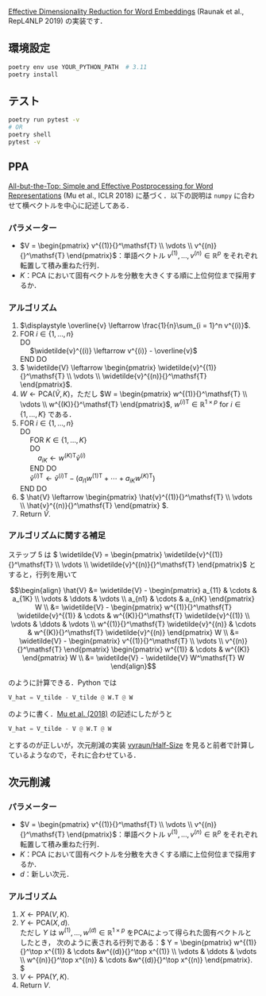 [Effective Dimensionality Reduction for Word Embeddings](https://aclanthology.org/W19-4328) (Raunak et al., RepL4NLP 2019) の実装です．

## 環境設定

```bash
poetry env use YOUR_PYTHON_PATH  # 3.11
poetry install
```

## テスト
```bash
poetry run pytest -v
# OR
poetry shell
pytest -v
```

## PPA
[All-but-the-Top: Simple and Effective Postprocessing for Word Representations](https://openreview.net/forum?id=HkuGJ3kCb) (Mu et al., ICLR 2018) に基づく．以下の説明は `numpy` に合わせて横ベクトルを中心に記述してある．

### パラメーター
- $`V = \begin{pmatrix} v^{(1)}{}^\mathsf{T} \\ \vdots \\ v^{(n)}{}^\mathsf{T} \end{pmatrix}`$：単語ベクトル $`v^{(1)},\, \ldots,\, v^{(n)} \in \mathbb{R}^p`$ をそれぞれ転置して積み重ねた行列．
- $`K`$：PCA において固有ベクトルを分散を大きくする順に上位何位まで採用するか．

### アルゴリズム
1. $`\displaystyle \overline{v} \leftarrow \frac{1}{n}\sum_{i = 1}^n v^{(i)}`$.  
1. FOR $`i \in \{1,\, \ldots,\, n\}`$  
    DO  
    &nbsp;&nbsp;&nbsp;&nbsp; $`\widetilde{v}^{(i)} \leftarrow v^{(i)} - \overline{v}`$  
    END DO
1. $`
    \widetilde{V} \leftarrow
    \begin{pmatrix}
        \widetilde{v}^{(1)}{}^\mathsf{T} \\
        \vdots \\
        \widetilde{v}^{(n)}{}^\mathsf{T}
    \end{pmatrix}`$.
1. $`W \leftarrow \mathrm{PCA}(\widetilde{V},\, K)`$，ただし $`W =
   \begin{pmatrix}
       w^{(1)}{}^\mathsf{T} \\
       \vdots \\
       w^{(K)}{}^\mathsf{T}
   \end{pmatrix}`$, $`w^{(i)}{}^\mathsf{T} \in \mathbb{R}^{1 \times p}`$ for $`i \in \{1,\, \ldots,\, K\}`$ である．
1. FOR $`i \in \{1, \ldots, n\}`$  
    DO  
    &nbsp;&nbsp;&nbsp;&nbsp; FOR $`K \in \{1,\, \ldots,\, K\}`$  
    &nbsp;&nbsp;&nbsp;&nbsp; DO  
    &nbsp;&nbsp;&nbsp;&nbsp;&nbsp;&nbsp;&nbsp;&nbsp; $a_{iK} \leftarrow w^{(K)}{}^\mathsf{T} \widetilde{v}^{(i)}$  
    &nbsp;&nbsp;&nbsp;&nbsp; END DO  
    &nbsp;&nbsp;&nbsp;&nbsp; $\hat{v}^{(i)}{}^\mathsf{T} \leftarrow \widetilde{v}^{(i)}{}^\mathsf{T} - (a_{i1} w^{(1)}{}^\mathsf{T} + \cdots + a_{iK} w^{(K)}{}^\mathsf{T})$  
    END DO
1. $`
    \hat{V} \leftarrow
    \begin{pmatrix}
        \hat{v}^{(1)}{}^\mathsf{T} \\
        \vdots \\
        \hat{v}^{(n)}{}^\mathsf{T}
    \end{pmatrix}
    `$.
1. Return $`\hat{V}`$.

### アルゴリズムに関する補足

ステップ 5 は $` \widetilde{V} = \begin{pmatrix} \widetilde{v}^{(1)}{}^\mathsf{T} \\ \vdots \\ \widetilde{v}^{(n)}{}^\mathsf{T} \end{pmatrix}`$ とすると，行列を用いて
```math
\begin{align}
    \hat{V}
    &= \widetilde{V}
    -
    \begin{pmatrix}
        a_{11} & \cdots & a_{1K} \\
        \vdots & \ddots & \vdots \\
        a_{n1} & \cdots & a_{nK}
    \end{pmatrix}
    W
    \\
    &= \widetilde{V}
    -
    \begin{pmatrix}
        w^{(1)}{}^\mathsf{T} \widetilde{v}^{(1)} & \cdots & w^{(K)}{}^\mathsf{T} \widetilde{v}^{(1)} \\
        \vdots & \ddots & \vdots \\
        w^{(1)}{}^\mathsf{T} \widetilde{v}^{(n)} & \cdots & w^{(K)}{}^\mathsf{T} \widetilde{v}^{(n)}
    \end{pmatrix}
    W \\
    &= \widetilde{V}
    -  \begin{pmatrix}
        v^{(1)}{}^\mathsf{T} \\
        \vdots \\
        v^{(n)}{}^\mathsf{T}
    \end{pmatrix}
    \begin{pmatrix}
        w^{(1)} & \cdots & w^{(K)}
    \end{pmatrix}
    W \\
    &= \widetilde{V} - \widetilde{V} W^\mathsf{T} W
\end{align}
```
のように計算できる．Python では
```python
V_hat = V_tilde - V_tilde @ W.T @ W
```
のように書く．[Mu et al. (2018)](https://openreview.net/forum?id=HkuGJ3kCb) の記述にしたがうと
```python
V_hat = V_tilde - V @ W.T @ W
```
とするのが正しいが，次元削減の実装 [vyraun/Half-Size](https://github.com/vyraun/Half-Size) を見ると前者で計算しているようなので，それに合わせている．

## 次元削減
### パラメーター
- $`V = \begin{pmatrix} v^{(1)}{}^\mathsf{T} \\ \vdots \\ v^{(n)}{}^\mathsf{T} \end{pmatrix}`$：単語ベクトル $`v^{(1)},\, \ldots,\, v^{(n)} \in \mathbb{R}^p`$ をそれぞれ転置して積み重ねた行列．
- $`K`$：PCA において固有ベクトルを分散を大きくする順に上位何位まで採用するか．
- $`d`$：新しい次元．

### アルゴリズム
1. $`X \leftarrow \mathrm{PPA}(V,\, K)`$.  
1. $`Y \leftarrow \mathrm{PCA}(X,\, d)`$.  
ただし $Y$ は $`w^{(1)},\, \ldots,\, w^{(d)} \in \mathbb{R}^{1 \times p}`$ をPCAによって得られた固有ベクトルとしたとき，
次のように表される行列である：$`
   Y =
   \begin{pmatrix}
      w^{(1)}{}^\top x^{(1)} & \cdots  &w^{(d)}{}^\top x^{(1)} \\
      \vdots & \ddots & \vdots \\
      w^{(n)}{}^\top x^{(n)} & \cdots  &w^{(d)}{}^\top x^{(n)}
   \end{pmatrix}.
`$
1. $`V \leftarrow \mathrm{PPA}(Y,\, K)`$.
2. Return $`V`$.
